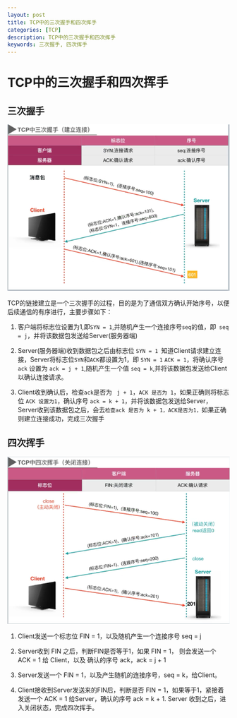 ```yaml
---
layout: post
title: TCP中的三次握手和四次挥手
categories: [TCP]
description: TCP中的三次握手和四次挥手
keywords: 三次握手, 四次挥手
---
```


# TCP中的三次握手和四次挥手

## 三次握手

![](/images/res/三次握手.png)

TCP的链接建立是一个三次握手的过程，目的是为了通信双方确认开始序号，以便后续通信的有序进行，主要步骤如下：

1.  客户端将标志位设置为1,即``SYN = 1``,并随机产生一个连接序号``seq``的值，即`` seq = j``，并将该数据包发送给Server(服务器端)

2. Server(服务器端)收到数据包之后由标志位 ``SYN = 1 ``知道Client请求建立连接，Server将标志位``SYN``和``ACK``都设置为1，即 ``SYN = 1`` ``ACK = 1``，将确认序号 ``ack`` 设置为 ``ack = j + 1``,随机产生一个值 ``seq = k``,并将该数据包发送给Client以确认连接请求。

3. Client收到确认后，检查`` ack ``是否为 `` j + 1``，``ACK 是否为 1``，如果正确则将标志位 ``ACK 设置为1``，确认序号 ``ack = k + 1``，并将该数据包发送给Server，Server收到该数据包之后，会去``检查ack 是否为 k + 1，ACK是否为1，``如果正确则建立连接成功，完成三次握手

## 四次挥手

![](/images/res/四次挥手.png)

1. Client发送一个标志位 FIN = 1，以及随机产生一个连接序号 seq = j

2. Server收到 FIN 之后，判断FIN是否等于1，如果 FIN = 1， 则会发送一个 ACK = 1 给 Client，以及 确认的序号 ack，ack = j + 1

3. Server发送一个 FIN = 1，以及产生随机的连接序号，seq = k，给Client。

4. Client接收到Server发送来的FIN后，判断是否 FIN = 1，如果等于1，紧接着发送一个 ACK = 1 给Server，确认的序号 ack = k + 1. Server 收到之后，进入关闭状态，完成四次挥手。
